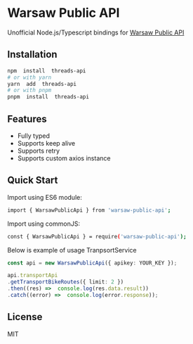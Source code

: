 
# Warsaw Public API
Unofficial Node.js/Typescript bindings for [Warsaw Public API](https://api.um.warszawa.pl/)
## Installation
```bash
npm  install  threads-api
# or with yarn
yarn  add  threads-api
# or with pnpm
pnpm  install  threads-api
```
## Features
 - Fully typed
 - Supports keep alive
 - Supports retry
 - Supports custom axios instance
## Quick Start
Import using ES6 module:
```bash
import { WarsawPublicApi } from 'warsaw-public-api';
```
Import using commonJS:
```bash
const { WarsawPublicApi } = require('warsaw-public-api');
```
Below is example of usage TranpsortService
```Typescript
const api = new WarsawPublicApi({ apikey: YOUR_KEY });

api.transportApi
.getTransportBikeRoutes({ limit: 2 })
.then((res) =>  console.log(res.data.result))
.catch((error) =>  console.log(error.response));
```
## License
MIT
